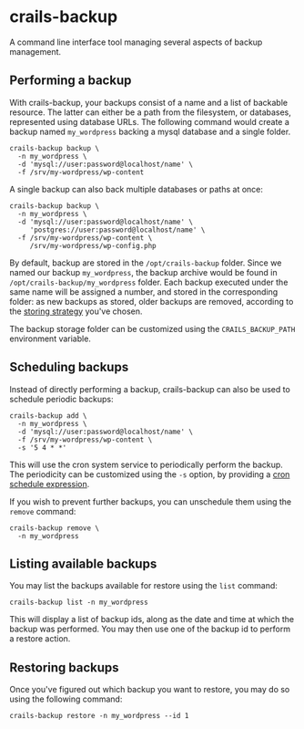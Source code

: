 # crails-backup

A command line interface tool managing several aspects of backup management.

## Performing a backup

With crails-backup, your backups consist of a name and a list of backable resource. The latter can either be a path from the filesystem, or databases, represented using database URLs. The following command would create a backup named `my_wordpress` backing a mysql database and a single folder.

```
crails-backup backup \
  -n my_wordpress \
  -d 'mysql://user:password@localhost/name' \
  -f /srv/my-wordpress/wp-content 
```

A single backup can also back multiple databases or paths at once:

```
crails-backup backup \
  -n my_wordpress \
  -d 'mysql://user:password@localhost/name' \
     'postgres://user:password@localhost/name' \
  -f /srv/my-wordpress/wp-content \
     /srv/my-wordpress/wp-config.php
```

By default, backup are stored in the `/opt/crails-backup` folder. Since we named our backup `my_wordpress`, the backup archive would be found in `/opt/crails-backup/my_wordpress` folder. Each backup executed under the same name will be assigned a number, and stored in the corresponding folder: as new backups as stored, older backups are removed, according to the [storing strategy](#notyet) you've chosen.

The backup storage folder can be customized using the `CRAILS_BACKUP_PATH` environment variable.

## Scheduling backups

Instead of directly performing a backup, crails-backup can also be used to schedule periodic backups:

```
crails-backup add \
  -n my_wordpress \
  -d 'mysql://user:password@localhost/name' \
  -f /srv/my-wordpress/wp-content \
  -s '5 4 * *'
```

This will use the cron system service to periodically perform the backup. The periodicity can be customized using the `-s` option, by providing a [cron schedule expression](https://crontab.guru/).

If you wish to prevent further backups, you can unschedule them using the `remove` command:

```
crails-backup remove \
  -n my_wordpress
```

## Listing available backups

You may list the backups available for restore using the `list` command:

```
crails-backup list -n my_wordpress
```

This will display a list of backup ids, along as the date and time at which the backup was performed. You may then use one of the backup id to perform a restore action.

## Restoring backups

Once you've figured out which backup you want to restore, you may do so using the following command:

```
crails-backup restore -n my_wordpress --id 1
```
